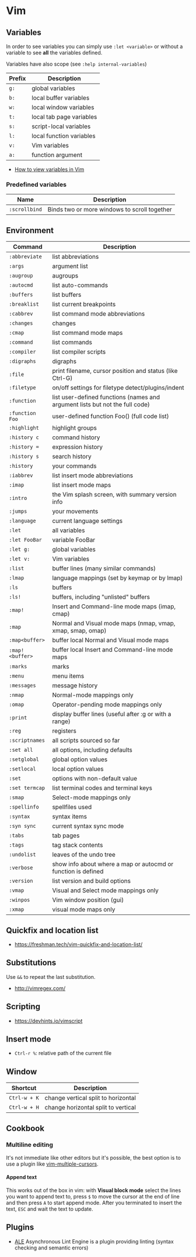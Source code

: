 # Vim

## Variables

In order to see variables you can simply use ``:let <variable>`` or
without a variable to see **all** the variables defined.

Variables have also scope (see ``:help internal-variables``)

| Prefix | Description |
|--------|-------------|
| ``g:`` |  global variables |
| ``b:`` |  local buffer variables |
| ``w:`` |  local window variables |
| ``t:`` |  local tab page variables |
| ``s:`` |  script-local variables |
| ``l:`` |  local function variables |
| ``v:`` |  Vim variables |
| ``a:`` |  function argument |

 - [How to view variables in Vim](https://codeyarns.com/2010/11/26/how-to-view-variables-in-vim/)

### Predefined variables

| Name | Description |
|------|-------------|
| ``:scrollbind`` | Binds two or more windows to scroll together |

## Environment

| Command | Description |
|---------|-------------|
| ``:abbreviate  `` | list abbreviations |
| ``:args        `` | argument list |
| ``:augroup     `` | augroups |
| ``:autocmd     `` | list auto-commands |
| ``:buffers     `` | list buffers |
| ``:breaklist   `` | list current breakpoints |
| ``:cabbrev     `` | list command mode abbreviations |
| ``:changes     `` | changes |
| ``:cmap        `` | list command mode maps |
| ``:command     `` | list commands |
| ``:compiler    `` | list compiler scripts |
| ``:digraphs    `` | digraphs |
| ``:file        `` | print filename, cursor position and status (like Ctrl-G) |
| ``:filetype    `` | on/off settings for filetype detect/plugins/indent |
| ``:function    `` | list user-defined functions (names and argument lists but not the full code) |
| ``:function Foo`` | user-defined function Foo() (full code list) |
| ``:highlight   `` | highlight groups |
| ``:history c   `` | command history |
| ``:history =   `` | expression history |
| ``:history s   `` | search history |
| ``:history     `` | your commands |
| ``:iabbrev     `` | list insert mode abbreviations |
| ``:imap        `` | list insert mode maps |
| ``:intro       `` | the Vim splash screen, with summary version info |
| ``:jumps       `` | your movements |
| ``:language    `` | current language settings |
| ``:let         `` | all variables |
| ``:let FooBar  `` | variable FooBar |
| ``:let g:      `` | global variables |
| ``:let v:      `` | Vim variables |
| ``:list        `` | buffer lines (many similar commands) |
| ``:lmap        `` | language mappings (set by keymap or by lmap) |
| ``:ls          `` | buffers |
| ``:ls!         `` | buffers, including "unlisted" buffers |
| ``:map!        `` | Insert and Command-line mode maps (imap, cmap) |
| ``:map         `` | Normal and Visual mode maps (nmap, vmap, xmap, smap, omap) |
| ``:map<buffer> `` | buffer local Normal and Visual mode maps |
| ``:map!<buffer>`` | buffer local Insert and Command-line mode maps |
| ``:marks       `` | marks |
| ``:menu        `` | menu items |
| ``:messages    `` | message history |
| ``:nmap        `` | Normal-mode mappings only |
| ``:omap        `` | Operator-pending mode mappings only |
| ``:print       `` | display buffer lines (useful after :g or with a range) |
| ``:reg         `` | registers |
| ``:scriptnames `` | all scripts sourced so far |
| ``:set all     `` | all options, including defaults |
| ``:setglobal   `` | global option values |
| ``:setlocal    `` | local option values |
| ``:set         `` | options with non-default value |
| ``:set termcap `` | list terminal codes and terminal keys |
| ``:smap        `` | Select-mode mappings only |
| ``:spellinfo   `` | spellfiles used |
| ``:syntax      `` | syntax items |
| ``:syn sync    `` | current syntax sync mode |
| ``:tabs        `` | tab pages |
| ``:tags        `` | tag stack contents |
| ``:undolist    `` | leaves of the undo tree |
| ``:verbose     `` | show info about where a map or autocmd or function is defined |
| ``:version     `` | list version and build options |
| ``:vmap        `` | Visual and Select mode mappings only |
| ``:winpos      `` | Vim window position (gui) |
| ``:xmap        `` | visual mode maps only |

## Quickfix and location list

 - https://freshman.tech/vim-quickfix-and-location-list/

## Substitutions

Use ``&&`` to repeat the last substitution.

  - http://vimregex.com/

## Scripting

 - https://devhints.io/vimscript

## Insert mode

 - ``Ctrl-r %``: relative path of the current file

## Window

| Shortcut | Description |
|----------|-------------|
| ``Ctrl-w + K`` | change vertical split to horizontal |
| ``Ctrl-w + H`` | change horizontal split to vertical |

## Cookbook

### Multiline editing

It's not immediate like other editors but it's possible, the best option is to
use a plugin like [vim-multiple-cursors](https://github.com/terryma/vim-multiple-cursors).

#### Append text

This works out of the box in vim: with **Visual block mode** select the lines
you want to append text to, press ``$`` to move the cursor at the end of line
and then press ``A`` to start append mode. After you terminated to insert the
text, ``ESC`` and wait the text to update.


## Plugins

 - [ALE](https://github.com/dense-analysis/ale) Asynchronous Lint Engine is a plugin providing linting (syntax checking and semantic errors)
